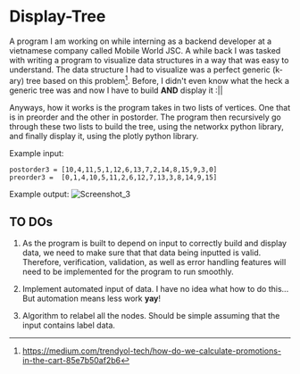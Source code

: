 # Display-Tree
A program I am working on while interning as a backend developer at a vietnamese company called Mobile World JSC. A while back I was tasked with writing a program to visualize data structures in a way that was easy to understand. The data structure I had to visualize was a perfect generic (k-ary) tree based on this problem[^1]. Before, I didn't even know what the heck a generic tree was and now I have to build **AND** display it :|| 

Anyways, how it works is the program takes in two lists of vertices. One that is in preorder and the other in postorder. The program then recursively go through these two lists to build the tree, using the networkx python library, and finally display it, using the plotly python library.

Example input:  
```
postorder3 = [10,4,11,5,1,12,6,13,7,2,14,8,15,9,3,0]
preorder3 =  [0,1,4,10,5,11,2,6,12,7,13,3,8,14,9,15]
```
Example output:
![Screenshot_3](https://github.com/Ternt/Display-Tree/assets/45267060/4893ea1f-88fa-43b2-a5b8-cd7bc9623a21)

## TO DOs
1. As the program is built to depend on input to correctly build and display data, we need to make sure that that data being inputted is valid. Therefore, verification, validation, as well as error handling features will need to be implemented for the program to run smoothly.
   
2. Implement automated input of data. I have no idea what how to do this... But automation means less work **yay**!
3. Algorithm to relabel all the nodes. Should be simple assuming that the input contains label data.


[^1]: https://medium.com/trendyol-tech/how-do-we-calculate-promotions-in-the-cart-85e7b50af2b6
